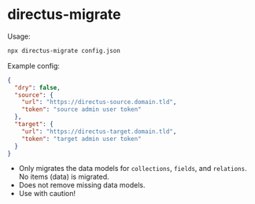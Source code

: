 # directus-migrate

Usage:

```sh
npx directus-migrate config.json
```

Example config:

```json
{
  "dry": false,
  "source": {
    "url": "https://directus-source.domain.tld",
    "token": "source admin user token"
  },
  "target": {
    "url": "https://directus-target.domain.tld",
    "token": "target admin user token"
  }
}
```

- Only migrates the data models for `collections`, `fields`, and `relations`. No items (data) is migrated.
- Does not remove missing data models.
- Use with caution!
